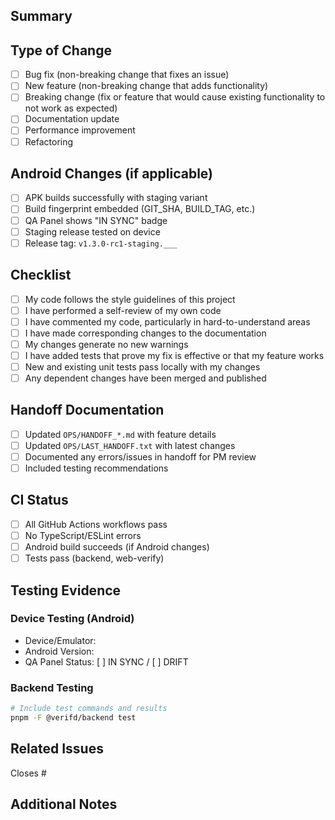 ## Summary

<!-- Describe the changes in this PR -->

## Type of Change

- [ ] Bug fix (non-breaking change that fixes an issue)
- [ ] New feature (non-breaking change that adds functionality)
- [ ] Breaking change (fix or feature that would cause existing functionality to not work as expected)
- [ ] Documentation update
- [ ] Performance improvement
- [ ] Refactoring

## Android Changes (if applicable)

- [ ] APK builds successfully with staging variant
- [ ] Build fingerprint embedded (GIT_SHA, BUILD_TAG, etc.)
- [ ] QA Panel shows "IN SYNC" badge
- [ ] Staging release tested on device
- [ ] Release tag: `v1.3.0-rc1-staging.___`

## Checklist

- [ ] My code follows the style guidelines of this project
- [ ] I have performed a self-review of my own code
- [ ] I have commented my code, particularly in hard-to-understand areas
- [ ] I have made corresponding changes to the documentation
- [ ] My changes generate no new warnings
- [ ] I have added tests that prove my fix is effective or that my feature works
- [ ] New and existing unit tests pass locally with my changes
- [ ] Any dependent changes have been merged and published

## Handoff Documentation

- [ ] Updated `OPS/HANDOFF_*.md` with feature details
- [ ] Updated `OPS/LAST_HANDOFF.txt` with latest changes
- [ ] Documented any errors/issues in handoff for PM review
- [ ] Included testing recommendations

## CI Status

- [ ] All GitHub Actions workflows pass
- [ ] No TypeScript/ESLint errors
- [ ] Android build succeeds (if Android changes)
- [ ] Tests pass (backend, web-verify)

## Testing Evidence

<!-- Include screenshots, logs, or other evidence of testing -->

### Device Testing (Android)

- Device/Emulator:
- Android Version:
- QA Panel Status: [ ] IN SYNC / [ ] DRIFT

### Backend Testing

```bash
# Include test commands and results
pnpm -F @verifd/backend test
```

## Related Issues

<!-- Link any related issues -->

Closes #

## Additional Notes

<!-- Any additional information that reviewers should know -->
